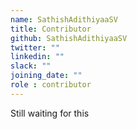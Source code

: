 ```yaml
---
name: SathishAdithiyaaSV
title: Contributor
github: SathishAdithiyaaSV
twitter: ""
linkedin: ""
slack: ""
joining_date: ""
role : contributor
---
```


Still waiting for this
